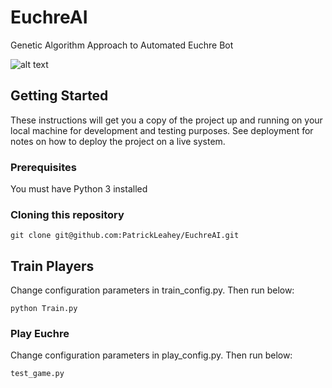 # EuchreAI
Genetic Algorithm Approach to Automated Euchre Bot

![alt text](https://raw.githubusercontent.com/username/projectname/branch/path/to/img.png)

## Getting Started

These instructions will get you a copy of the project up and running on your local machine for development and testing purposes. See deployment for notes on how to deploy the project on a live system.

### Prerequisites

You must have Python 3 installed

### Cloning this repository

```
git clone git@github.com:PatrickLeahey/EuchreAI.git
```

## Train Players

Change configuration parameters in train_config.py. Then run below:

```
python Train.py
```

### Play Euchre 

Change configuration parameters in play_config.py. Then run below:

```
test_game.py
```

